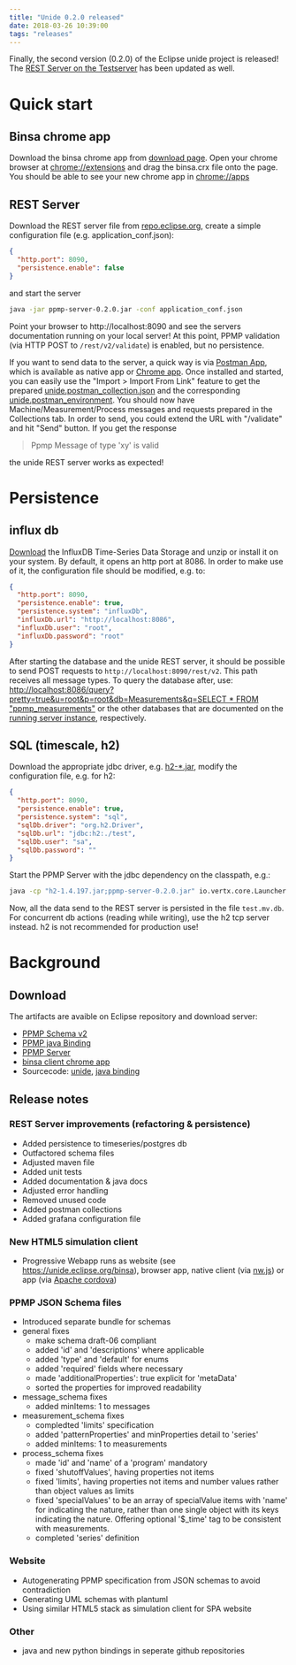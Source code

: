 ```yaml
---
title: "Unide 0.2.0 released"
date: 2018-03-26 10:39:00
tags: "releases"
---
```

Finally, the second version (0.2.0) of the Eclipse unide project is released! The [REST Server on the Testserver](http://unide.eclipse.org) has been updated as well.

# Quick start
## Binsa chrome app
Download the binsa chrome app from [download page](http://download.eclipse.org/unide/binsa.crx). Open your chrome browser at [chrome://extensions](chrome://extensions) and drag the binsa.crx file onto the page. You should be able to see your new chrome app in [chrome://apps](chrome://apps)

## REST Server
Download the REST server file from [repo.eclipse.org](https://repo.eclipse.org/content/repositories/unide-releases/org/eclipse/iot/unide/ppmp/ppmp-server/0.2.0/ppmp-server-0.2.0.jar), create a simple configuration file (e.g. application_conf.json):
```json
{
  "http.port": 8090,
  "persistence.enable": false
}

```
and start the server
```bash
java -jar ppmp-server-0.2.0.jar -conf application_conf.json
```
Point your browser to http://localhost:8090 and see the servers documentation running on your local server! At this point, PPMP validation (via HTTP POST to `/rest/v2/validate`) is enabled, but no persistence.

If you want to send data to the server, a quick way is via [Postman App](https://www.getpostman.com/), which is available as native app or [Chrome app](https://chrome.google.com/webstore/detail/postman/fhbjgbiflinjbdggehcddcbncdddomop?hl=en). Once installed and started, you can easily use the "Import > Import From Link" feature to get the prepared [unide.postman_collection.json](https://raw.githubusercontent.com/eclipse/unide/f4d349bc4a0096d3f99e14cf5f8b9f53a5145fdd/servers/rest/assets/postman/unide.postman_collection.json) and the corresponding [unide.postman_environment](https://raw.githubusercontent.com/eclipse/unide/f4d349bc4a0096d3f99e14cf5f8b9f53a5145fdd/servers/rest/assets/postman/unide.postman_environment.json). You should now have Machine/Measurement/Process messages and requests prepared in the Collections tab. In order to send, you could extend the URL with "/validate" and hit "Send" button. If you get the response
> Ppmp Message of type 'xy' is valid

the unide REST server works as expected!

# Persistence
## influx db
[Download](https://portal.influxdata.com/downloads) the InfluxDB Time-Series Data Storage and unzip or install it on your system. By default, it opens an http port at 8086. In order to make use of it, the configuration file should be modified, e.g. to:
```json
{
  "http.port": 8090,
  "persistence.enable": true,
  "persistence.system": "influxDb",
  "influxDb.url": "http://localhost:8086",
  "influxDb.user": "root",
  "influxDb.password": "root"
}
```
After starting the database and the unide REST server, it should be possible to send POST requests to `http://localhost:8090/rest/v2`. This path receives all message types. To query the database after, use:
[http://localhost:8086/query?pretty=true&u=root&p=root&db=Measurements&q=SELECT * FROM "ppmp_measurements"](http://localhost:8086/query?pretty=true&u=root&p=root&db=Measurements&q=SELECT%20*%20FROM%20%22ppmp_measurements%22) or the other databases that are documented on the [running server instance](http://localhost:8090/#influxdb_schema_design), respectively.

## SQL (timescale, h2)
Download the appropriate jdbc driver, e.g. [h2-*.jar](http://repo1.maven.org/maven2/com/h2database/h2/1.4.197/h2-1.4.197.jar), modify the configuration file, e.g. for h2:
```json
{
  "http.port": 8090,
  "persistence.enable": true,
  "persistence.system": "sql",
  "sqlDb.driver": "org.h2.Driver",
  "sqlDb.url": "jdbc:h2:./test",
  "sqlDb.user": "sa",
  "sqlDb.password": ""
}
```
Start the PPMP Server with the jdbc dependency on the classpath, e.g.:
```bash
java -cp "h2-1.4.197.jar;ppmp-server-0.2.0.jar" io.vertx.core.Launcher org.eclipse.iot.unide.server.MainVerticle -conf application.conf
```
Now, all the data send to the REST server is persisted in the file `test.mv.db`.
For concurrent db actions (reading while writing), use the h2 tcp server instead. h2 is not recommended for production use!

# Background

## Download

The artifacts are avaible on Eclipse repository and download server:
* [PPMP Schema v2](https://repo.eclipse.org/content/repositories/unide-releases/org/eclipse/iot/unide/ppmp/ppmp-schema/2.0.0/)
* [PPMP java Binding](https://repo.eclipse.org/content/repositories/unide-releases/org/eclipse/iot/unide/ppmp/ppmp-java-binding/0.2.0/)
* [PPMP Server](https://repo.eclipse.org/content/repositories/unide-releases/org/eclipse/iot/unide/ppmp/ppmp-server/0.2.0/)
* [binsa client chrome app](http://download.eclipse.org/unide/binsa.crx)
* Sourcecode: [unide](https://github.com/eclipse/unide/releases/tag/v0.2.0), [java binding](https://github.com/eclipse/unide.java/releases/tag/v0.2.0)

## Release notes
### REST Server improvements (refactoring & persistence)
* Added persistence to timeseries/postgres db
* Outfactored schema files
* Adjusted maven file
* Added unit tests
* Added documentation & java docs
* Adjusted error handling
* Removed unused code
* Added postman collections
* Added grafana configuration file

### New HTML5 simulation client
* Progressive Webapp runs as website (see https://unide.eclipse.org/binsa), browser app, native client (via [nw.js](https://nwjs.io/)) or app (via [Apache cordova](https://cordova.apache.org/))

### PPMP JSON Schema files
* Introduced separate bundle for schemas
* general fixes
  * make schema draft-06 compliant
  * added 'id' and 'descriptions' where applicable
  * added 'type' and 'default' for enums
  * added 'required' fields where necessary
  * made 'additionalProperties': true explicit for 'metaData'
  * sorted the properties for improved readability
* message_schema fixes
  * added minItems: 1 to messages
* measurement_schema fixes
  * compledted 'limits' specification
  * added 'patternProperties' and minProperties detail to 'series'
  * added minItems: 1 to measurements
* process_schema fixes
  * made 'id' and 'name' of a 'program' mandatory
  * fixed 'shutoffValues', having properties not items
  * fixed 'limits', having properties not items and number values rather than object values as limits
  * fixed 'specialValues' to be an array of specialValue items with 'name' for indicating the nature, rather than one single object with its keys indicating the nature. Offering optional '$_time' tag to be consistent with measurements.
  * completed 'series' definition

### Website
* Autogenerating PPMP specification from JSON schemas to avoid contradiction
* Generating UML schemas with plantuml
* Using similar HTML5 stack as simulation client for SPA website
### Other
* java and new python bindings in seperate github repositories
